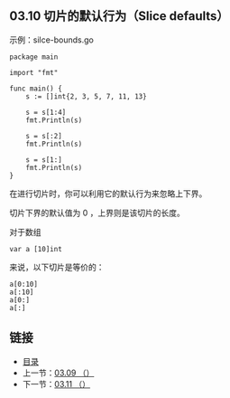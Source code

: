 ## 03.10 切片的默认行为（Slice defaults）

示例：silce-bounds.go

    package main

    import "fmt"

    func main() {
    	s := []int{2, 3, 5, 7, 11, 13}

    	s = s[1:4]
    	fmt.Println(s)

    	s = s[:2]
    	fmt.Println(s)

    	s = s[1:]
    	fmt.Println(s)
    }

在进行切片时，你可以利用它的默认行为来忽略上下界。

切片下界的默认值为 0 ，上界则是该切片的长度。

对于数组

    var a [10]int

来说，以下切片是等价的：

    a[0:10]
    a[:10]
    a[0:]
    a[:]

## 链接
* [目录](https://github.com/gnefiy/go-tour-zh/blob/master/README.md)
* 上一节：[03.09 （）](https://github.com/gnefiy/go-tour-zh/blob/master/tour/moretypes/03.09.md)
* 下一节：[03.11 （）](https://github.com/gnefiy/go-tour-zh/blob/master/tour/moretypes/03.11.md)
